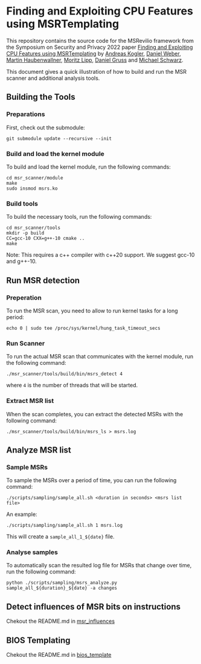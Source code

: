 

# Finding and Exploiting CPU Features using MSRTemplating

This repository contains the source code for the MSRevilio framework from the Symposium on Security and Privacy 2022 paper [Finding and Exploiting CPU Features using MSRTemplating](https://andreaskogler.com/papers/msrtemplating.pdf) by [Andreas Kogler](https://andreaskogler.com), [Daniel Weber](https://twitter.com/weber_daniel), [Martin Haubenwallner](https://twitter.com/rizerev), [Moritz Lipp](https://mlq.me/), [Daniel Gruss](https://gruss.cc) and [Michael Schwarz](https://misc0110.net).

This document gives a quick illustration of how to build and run the MSR scanner and additional analysis tools.

## Building the Tools

### Preparations

First, check out the submodule:

```
git submodule update --recursive --init
```

### Build and load the kernel module

To build and load the kernel module, run the following commands:

```
cd msr_scanner/module
make
sudo insmod msrs.ko
```

### Build tools

To build the necessary tools, run the following commands:

```
cd msr_scanner/tools
mkdir -p build
CC=gcc-10 CXX=g++-10 cmake ..
make
```

Note: This requires a c++ compiler with c++20 support. We suggest gcc-10 and g++-10.

## Run MSR detection

### Preperation

To run the MSR scan, you need to allow to run kernel tasks for a long period:

    echo 0 | sudo tee /proc/sys/kernel/hung_task_timeout_secs

### Run Scanner

To run the actual MSR scan that communicates with the kernel module, run the following command:

```
./msr_scanner/tools/build/bin/msrs_detect 4
```

where `4` is the number of threads that will be started.

### Extract MSR list

When the scan completes, you can extract the detected MSRs with the following command:

```
./msr_scanner/tools/build/bin/msrs_ls > msrs.log
```

## Analyze MSR list

### Sample MSRs

To sample the MSRs over a period of time, you can run the following command:

```
./scripts/sampling/sample_all.sh <duration in seconds> <msrs list file>
```

An example:

```
./scripts/sampling/sample_all.sh 1 msrs.log
```

This will create a `sample_all_1_${date}` file.

### Analyse samples

To automatically scan the resulted log file for MSRs that change over time, run the following command:

```
python ./scripts/sampling/msrs_analyze.py sample_all_${duration}_${date} -a changes
```

## Detect influences of MSR bits on instructions

Chekout the README.md in [msr_influences](./msr_influences)

## BIOS Templating

Chekout the README.md in [bios_template](./bios_template)

